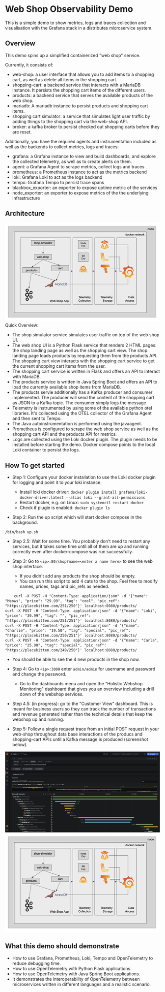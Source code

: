 # Web Shop Observability Demo

This is a simple demo to show metrics, logs and traces collection and visualisation with the Grafana stack in a distributes microservice system.

## Overview

This demo spins up a simplified containerized "web shop" service.

Currently, it consists of:
* web-shop: a user interface that allows you to add items to a shopping cart, as well as delete all items in the shopping cart.
* shopping-cart: a backend service that interacts with a MariaDB instance. It persists the shopping cart items of the different users.
* products: a backend service that serves the available products of the web shop.
* mariadb: A mariadb instance to persist products and shopping cart items.
* shopping cart simulator: a service that simulates light user traffic by adding things to the shopping cart via the web-shop API.
* broker: a kafka broker to persist checked out shopping carts before they are reset.

Additionally, you have the required agents and instrumentation included as well as the backends to collect metrics, logs and traces:
* grafana: a Grafana instance to view and build dashboards, and explore the collected telemetry, as well as to create alerts on them. 
* agent: a Grafana Agent to scrape metrics, collect logs and traces
* prometheus: a Prometheus instance to act as the metrics backend
* loki: Grafana Loki to act as the logs backend
* tempo: Grafana Tempo to persist trace spans
* blackbox_exporter: an exporter to expose uptime metric of the services
* node_exporter: an exporter to expose metrics of the the underlying infrastructure

## Architecture
![](images/web-shop-architecture.png)
Quick Overview:
* The shop simulator service simulates user traffic on top of the web shop UI.
* The web shop UI is a Python Flask service that renders 2 HTML pages: the shop landing page as well as the shopping cart view. The shop landing page loads products by requesting them from the products API. The shopping cart view interacts with the shopping cart service to get the current shopping cart items from the user.
* The shopping cart service is written in Flask and offers an API to interact with MariaDB.
* The products service is written in Java Spring Boot and offers an API to load the currently available shop items from MariaDB.
* The products servie additionally has a Kafka producer and consumer implemented. The producer will send the content of the shopping cart as JSON to a Kafka topic. The consumer simply logs the message
* Telemetry is instrumented by using some of the available python otel libraries. It's collected using the OTEL collector of the Grafana Agent and then sent to Tempo.
* The Java autoinstrumentation is performed using the javaagent.
* Prometheus is configured to scrape the web shop service as well as the shopping cart API and the products API for metrics.
* Logs are collected using the Loki docker plugin. The plugin needs to be installed before starting the demo. Docker compose points to the local Loki container to persist the logs.

## How To get started

* Step 1: Configure your docker installation to use the Loki docker plugin for logging and point it to your loki instance.
  * Install loki docker driver: ```docker plugin install grafana/loki-docker-driver:latest --alias loki --grant-all-permissions```
  * Restart docker, e.g. on Linux: ```sudo systemctl restart docker```
  * Check if plugin is enabled: ```docker plugin ls```

* Step 2: Run the up script which will start docker compose in the background.
```
/bin/bash up.sh
```

* Step 2.5: Wait for some time. You probably don't need to restart any services, but it takes some time until all of them are up and running correctly even after docker-compose was run successfully.

* Step 3: Go to `<ip>:80/shop?name=<enter a name here>` to see the web shop interface.
  * If you didn't add any products the shop should be empty.
  * You can run this script to add 4 cats to the shop. Feel free to modify names, prices, tags and pic_refs as needed.

```
    curl -X POST -H "Content-Type: application/json" -d '{"name": "Meows", "price": "29.99", "tag": "cool", "pic_ref": "https://placekitten.com/251/250"}' localhost:8080/products/
curl -X POST -H "Content-Type: application/json" -d '{"name": "Loki", "price": "39.99", "tag": "", "pic_ref": "https://placekitten.com/251/251"}' localhost:8080/products/
curl -X POST -H "Content-Type: application/json" -d '{"name": "Charlie", "price": "19.50", "tag": "special", "pic_ref": "https://placekitten.com/250/251"}' localhost:8080/products/
curl -X POST -H "Content-Type: application/json" -d '{"name": "Carla", "price": "25.00", "tag": "special", "pic_ref": "https://placekitten.com/249/250"}' localhost:8080/products/
```

  * You should be able to see the 4 new products in the shop now.

* Step 4: Go to `<ip>:3000` enter `admin/admin` for username and password and change the password.
  * Go to the dashboards menu and open the "Holistic Webshop Monitoring" dashboard that gives you an overview including a drill down of the webshop services.

* Step 4.5: (in progress): go to the "Customer View" dashboard. This is meant for business users so they can track the number of transactions and revenue generated rather than the technical details that keep the webshop up and running.

* Step 5: Follow a single request trace from an initial POST request in your web-shop throughout data base interactions of the producs and shopping-cart APIs until a Kafka message is produced (screenshot below).

![](images/web-shop-traces.png)
![](images/web-shop-architecture.png)

## What this demo should demonstrate

* How to use Grafana, Prometheus, Loki, Tempo and OpenTelemetry to reduce debugging time.
* How to use OpenTelemetry with Python Flask applications.
* How to use OpenTelemetry with Java Spring Boot applications.
* It demonstrates the interoperability of OpenTelemetry between microservices written in different languages and a realistic scenario.

